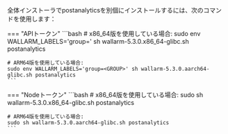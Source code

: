 全体インストーラでpostanalyticsを別個にインストールするには、次のコマンドを使用します：

=== "APIトークン"
    ```bash
    # x86_64版を使用している場合:
    sudo env WALLARM_LABELS='group=<GROUP>' sh wallarm-5.3.0.x86_64-glibc.sh postanalytics

    # ARM64版を使用している場合:
    sudo env WALLARM_LABELS='group=<GROUP>' sh wallarm-5.3.0.aarch64-glibc.sh postanalytics
    ```        

=== "Nodeトークン"
    ```bash
    # x86_64版を使用している場合:
    sudo sh wallarm-5.3.0.x86_64-glibc.sh postanalytics

    # ARM64版を使用している場合:
    sudo sh wallarm-5.3.0.aarch64-glibc.sh postanalytics
    ```